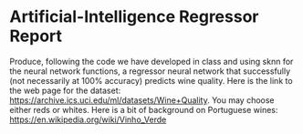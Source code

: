 # Artificial-Intelligence Regressor Report
Produce, following the code we have developed in class and using sknn for the neural network functions, a regressor neural network that successfully (not necessarily at 100% accuracy) predicts wine quality. 
Here is the link to the web page for the dataset: https://archive.ics.uci.edu/ml/datasets/Wine+Quality. You may choose either reds or whites. Here is a bit of background on Portuguese wines: https://en.wikipedia.org/wiki/Vinho_Verde
